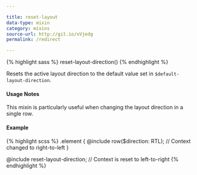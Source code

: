 ```yaml
---

title: reset-layout
data-type: mixin
category: mixins
source-url: http://git.io/xVjedg
permalink: /redirect

---
```


{% highlight sass %}
reset-layout-direction()
{% endhighlight %}

Resets the active layout direction to the default value set in `$default-layout-direction`.

#### Usage Notes

This mixin is particularly useful when changing the layout direction in a single row.

#### Example

{% highlight scss %}
.element {
  @include row($direction: RTL);
  // Context changed to right-to-left
}

@include reset-layout-direction;
// Context is reset to left-to-right
{% endhighlight %}
